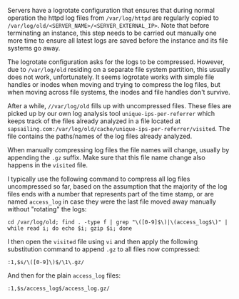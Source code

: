 Servers have a logrotate configuration that ensures that during normal operation the httpd log files from ``/var/log/httpd`` are regularly copied to ``/var/log/old/<SERVER_NAME>/<SERVER_EXTERNAL_IP>``. Note that before terminating an instance, this step needs to be carried out manually one more time to ensure all latest logs are saved before the instance and its file systems go away.

The logrotate configuration asks for the logs to be compressed. However, due to ``/var/log/old`` residing on a separate file system partition, this usually does not work, unfortunately. It seems logrotate works with simple file handles or inodes when moving and trying to compress the log files, but when moving across file systems, the inodes and file handles don't survive.

After a while, ``//var/log/old`` fills up with uncompressed files. These files are picked up by our own log analysis tool ``unique-ips-per-referrer`` which keeps track of the files already analyzed in a file located at ``sapsailing.com:/var/log/old/cache/unique-ips-per-referrer/visited``. The file contains the paths/names of the log files already analyzed.

When manually compressing log files the file names will change, usually by appending the ``.gz`` suffix. Make sure that this file name change also happens in the ``visited`` file.

I typically use the following command to compress all log files uncompressed so far, based on the assumption that the majority of the log files ends with a number that represents part of the time stamp, or are named ``access_log`` in case they were the last file moved away manually without "rotating" the logs:

```cd /var/log/old; find . -type f | grep "\([0-9]$\)|\(access_log$\)" | while read i; do echo $i; gzip $i; done```

I then open the ``visited`` file using ``vi`` and then apply the following substitution command to append ``.gz`` to all files now compressed:

```:1,$s/\([0-9]\)$/\1\.gz/```

And then for the plain ``access_log`` files:

```:1,$s/access_log$/access_log.gz/```